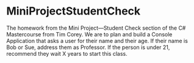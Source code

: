 # MiniProjectStudentCheck
The homework from the Mini Project—Student Check section of the C# Mastercourse from Tim Corey. We are to plan and build a Console Application that asks a user for their name and their age. If their name is Bob or Sue, address them as Professor. If the person is under 21, recommend they wait X years to start this class.
